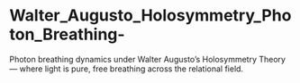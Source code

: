 # Walter_Augusto_Holosymmetry_Photon_Breathing-
Photon breathing dynamics under Walter Augusto’s Holosymmetry Theory — where light is pure, free breathing across the relational field.
